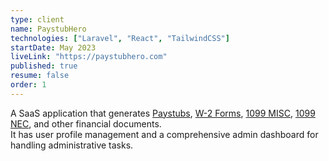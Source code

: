 ```yaml
---
type: client
name: PaystubHero
technologies: ["Laravel", "React", "TailwindCSS"]
startDate: May 2023
liveLink: "https://paystubhero.com"
published: true
resume: false
order: 1
---
```


A SaaS application that generates [Paystubs](https://app.paystubhero.com/generate-pay-stubs), [W-2 Forms](https://app.paystubhero.com/w-2-form-online-generator), [1099 MISC](https://app.paystubhero.com/1099-misc-form-generator), [1099 NEC](https://app.paystubhero.com/1099-nec-form-generator), and other financial documents.  
It has user profile management and a comprehensive admin dashboard for handling administrative tasks.
